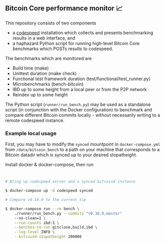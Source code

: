 ## Bitcoin Core performance monitor 📈

This repository consists of two components

- a [codespeed](https://github.com/chaincodelabs/codespeed) installation which
  collects and presents benchmarking results in a web interface, and
- a haphazard Python script for running high-level Bitcoin Core benchmarks which
  POSTs results to codespeed.

The benchmarks which are monitored are

- Build time (make)
- Unittest duration (make check)
- Functional test framework duration (test/functional/test_runner.py)
- Microbenchmarks (bench-bitcoin)
- IBD up to some height from a local peer or from the P2P network
- Reindex up to some height

The Python script (`runner/run_bench.py`) may be used as a standalone script
(in conjunction with the Docker configuration) to benchmark and compare
different Bitcoin commits locally - without necessarily writing to a remote
codespeed instance.


### Example local usage

First, you may have to modify the `synced` mountpoint in `docker-compose.yml`
from `/data/bitcoin_bench` to a path on your machine that corresponds to a
Bitcoin datadir which is synced up to your desired stopatheight.

Install docker & docker-compose, then run

#
```sh
# Bring up codespeed server and a synced bitcoind instance

$ docker-compose up -d codespeed synced

# Compare v0.16.0 to the current tip

$ docker-compose run --rm bench \
    ./runner/run_bench.py --commits "v0.16.0,master"
    --no-clean=1 \
    --run-counts ibd:3 \
    --benches-to-run gitclone,build,ibd \
    --log-level INFO \
    --bitcoind-stopatheight 200000

```

